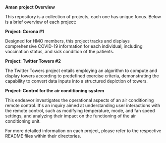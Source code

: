 **Aman project Overview**

This repository is a collection of projects, each one has unique focus. Below is a brief overview of each project:

**Project: Corona #1**

Designed for HMO  members, this project tracks and displays comprehensive COVID-19 information for each individual, including vaccination status, and sick condition of the patients.


**Project: Twitter Towers #2**

The Twitter Towers project entails employing an algorithm to compute and display towers according to predefined exercise criteria, demonstrating the capability to convert data inputs into a structured depiction of towers.

**Project: Control for the air conditioning system**

This endeavor investigates the operational aspects of an air conditioning remote control. It's an inquiry aimed at understanding user interactions with the remote control, such as modifying temperature, mode, and fan speed settings, and analyzing their impact on the functioning of the air conditioning unit.

For more detailed information on each project, please refer to the respective README files within their directories.
